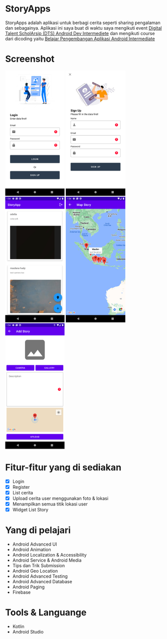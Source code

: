 # StoryApps
StoryApps adalah aplikasi untuk berbagi cerita seperti sharing pengalaman dan sebagainya. Aplikasi ini saya buat di waktu saya mengikuti event <a href="https://digitalent.kominfo.go.id/detail/pelatihan/3323?akademiId=152">Digital Talent ScholArsip (DTS) Android Dev Intermediete</a>
dan mengikuti course dari dicoding yaitu <a href="https://www.dicoding.com/academies/352">Belajar Pengembangan Aplikasi Android Intermediate</a> 

# Screenshot
<p float="left">
<img src="assets/Screenshot_20221115_135242.png" height="400px"/>
<img src="assets/Screenshot_20221115_135335.png" height="400px"/>
<img src="assets/Screenshot_20221115_135432.png" height="400px"/>
<img src="assets/Screenshot_20221115_135448.png" height="400px"/>
<img src="assets/Screenshot_20221115_135500.png" height="400px"/>

</p>

# Fitur-fitur yang di sediakan
- [X] Login
- [X] Register
- [X] List cerita
- [X] Upload cerita user menggunakan foto & lokasi
- [X] Menampilkan semua titik lokasi user
- [X] Widget List Story
# Yang di pelajari 
- Android Advanced UI
- Android Animation
- Android Localization & Accessibility
- Android Service & Android Media
- Tips dan Trik Submission
- Android Geo Location
- Android Advanced Testing
- Android Advanced Database
- Android Paging
- Firebase

# Tools & Languange
- Kotlin
- Android Studio
